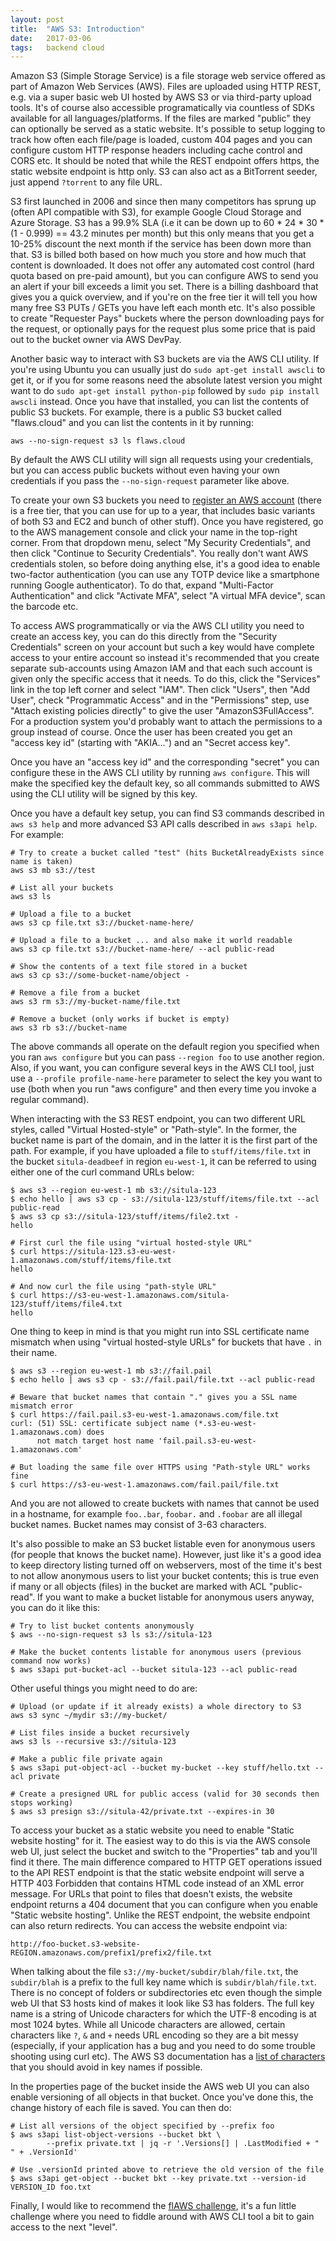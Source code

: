 ```yaml
---
layout: post
title:  "AWS S3: Introduction"
date:   2017-03-06
tags:   backend cloud
---
```


Amazon S3 (Simple Storage Service) is a file storage web service offered as part
of Amazon Web Services (AWS). Files are uploaded using HTTP REST, e.g. via a
super basic web UI hosted by AWS S3 or via third-party upload tools. It's of
course also accessible programatically via countless of SDKs available for all
languages/platforms. If the files are marked "public" they can optionally be
served as a static website. It's possible to setup logging to track how often
each file/page is loaded, custom 404 pages and you can configure custom HTTP
response headers including cache control and CORS etc. It should be noted that
while the REST endpoint offers https, the static website endpoint is http only.
S3 can also act as a BitTorrent seeder, just append ```?torrent``` to any file
URL.

S3 first launched in 2006 and since then many competitors has sprung up (often
API compatible with S3), for example Google Cloud Storage and Azure Storage. S3
has a 99.9% SLA (i.e it can be down up to 60 * 24 * 30 * (1 - 0.999) == 43.2
minutes per month) but this only means that you get a 10-25% discount the next
month if the service has been down more than that. S3 is billed both based on
how much you store and how much that content is downloaded. It does not offer
any automated cost control (hard quota based on pre-paid amount), but you can
configure AWS to send you an alert if your bill exceeds a limit you set. There
is a billing dashboard that gives you a quick overview, and if you're on the
free tier it will tell you how many free S3 PUTs / GETs you have left each month
etc. It's also possible to create "Requester Pays" buckets where the person
downloading pays for the request, or optionally pays for the request plus some
price that is paid out to the bucket owner via AWS DevPay.

Another basic way to interact with S3 buckets are via the AWS CLI utility. If
you're using Ubuntu you can usually just do ```sudo apt-get install awscli``` to
get it, or if you for some reasons need the absolute latest version you might
want to do ```sudo apt-get install python-pip``` followed by ```sudo pip install
awscli``` instead. Once you have that installed, you can list the contents of
public S3 buckets. For example, there is a public S3 bucket called "flaws.cloud"
and you can list the contents in it by running:

```
aws --no-sign-request s3 ls flaws.cloud
```

By default the AWS CLI utility will sign all requests using your credentials,
but you can access public buckets without even having your own credentials if
you pass the ```--no-sign-request``` parameter like above.

To create your own S3 buckets you need to [register an AWS
account](https://aws.amazon.com/) (there is a free tier, that you can use for up
to a year, that includes basic variants of both S3 and EC2 and bunch of other
stuff). Once you have registered, go to the AWS management console and click
your name in the top-right corner. From that dropdown menu, select "My Security
Credentials", and then click "Continue to Security Credentials". You really
don't want AWS credentials stolen, so before doing anything else, it's a good
idea to enable two-factor authentication (you can use any TOTP device like a
smartphone running Google authenticator). To do that, expand "Multi-Factor
Authentication" and click "Activate MFA", select "A virtual MFA device", scan
the barcode etc.

To access AWS programmatically or via the AWS CLI utility you need to create an
access key, you can do this directly from the "Security Credentials" screen on
your account but such a key would have complete access to your entire account so
instead it's recommended that you create separate sub-accounts using Amazon IAM
and that each such account is given only the specific access that it needs. To
do this, click the "Services" link in the top left corner and select "IAM". Then
click "Users", then "Add User", check "Programmatic Access" and in the
"Permissions" step, use "Attach existing policies directly" to give the user
"AmazonS3FullAccess". For a production system you'd probably want to attach the
permissions to a group instead of course. Once the user has been created you get
an "access key id" (starting with "AKIA...") and an "Secret access key".

Once you have an "access key id" and the corresponding "secret" you can
configure these in the AWS CLI utility by running ```aws configure```. This will
make the specified key the default key, so all commands submitted to AWS using
the CLI utility will be signed by this key.

Once you have a default key setup, you can find S3 commands described in ```aws
s3 help``` and more advanced S3 API calls described in ```aws s3api help```. For
example:

```shell
# Try to create a bucket called "test" (hits BucketAlreadyExists since name is taken)
aws s3 mb s3://test

# List all your buckets
aws s3 ls

# Upload a file to a bucket
aws s3 cp file.txt s3://bucket-name-here/

# Upload a file to a bucket ... and also make it world readable
aws s3 cp file.txt s3://bucket-name-here/ --acl public-read

# Show the contents of a text file stored in a bucket
aws s3 cp s3://some-bucket-name/object -

# Remove a file from a bucket
aws s3 rm s3://my-bucket-name/file.txt

# Remove a bucket (only works if bucket is empty)
aws s3 rb s3://bucket-name
```

The above commands all operate on the default region you specified when you ran
```aws configure``` but you can pass ```--region foo``` to use another region.
Also, if you want, you can configure several keys in the AWS CLI tool, just use
a ```--profile profile-name-here``` parameter to select the key you want to use
(both when you run "aws configure" and then every time you invoke a regular
command).

When interacting with the S3 REST endpoint, you can two different URL styles,
called "Virtual Hosted-style" or "Path-style". In the former, the bucket name is
part of the domain, and in the latter it is the first part of the path. For
example, if you have uploaded a file to ```stuff/items/file.txt``` in the bucket
```situla-deadbeef``` in region ```eu-west-1```, it can be referred to using
either one of the curl command URLs below:

```shell
$ aws s3 --region eu-west-1 mb s3://situla-123
$ echo hello | aws s3 cp - s3://situla-123/stuff/items/file.txt --acl public-read
$ aws s3 cp s3://situla-123/stuff/items/file2.txt -
hello

# First curl the file using "virtual hosted-style URL"
$ curl https://situla-123.s3-eu-west-1.amazonaws.com/stuff/items/file.txt
hello

# And now curl the file using "path-style URL"
$ curl https://s3-eu-west-1.amazonaws.com/situla-123/stuff/items/file4.txt
hello
```

One thing to keep in mind is that you might run into SSL certificate name
mismatch when using "virtual hosted-style URLs" for buckets that have ```.```
in their name.

```shell
$ aws s3 --region eu-west-1 mb s3://fail.pail
$ echo hello | aws s3 cp - s3://fail.pail/file.txt --acl public-read

# Beware that bucket names that contain "." gives you a SSL name mismatch error
$ curl https://fail.pail.s3-eu-west-1.amazonaws.com/file.txt
curl: (51) SSL: certificate subject name (*.s3-eu-west-1.amazonaws.com) does
      not match target host name 'fail.pail.s3-eu-west-1.amazonaws.com'

# But loading the same file over HTTPS using "Path-style URL" works fine
$ curl https://s3-eu-west-1.amazonaws.com/fail.pail/file.txt
```

And you are not allowed to create buckets with names that cannot be used in a
hostname, for example ```foo..bar```, ```foobar.``` and ```.foobar``` are all
illegal bucket names. Bucket names may consist of 3-63 characters.

It's also possible to make an S3 bucket listable even for anonymous users (for
people that knows the bucket name). However, just like it's a good idea to keep
directory listing turned off on webservers, most of the time it's best to not
allow anonymous users to list your bucket contents; this is true even if many or
all objects (files) in the bucket are marked with ACL "public-read". If you want
to make a bucket listable for anonymous users anyway, you can do it like this:

```shell
# Try to list bucket contents anonymously
$ aws --no-sign-request s3 ls s3://situla-123

# Make the bucket contents listable for anonymous users (previous command now works)
$ aws s3api put-bucket-acl --bucket situla-123 --acl public-read
```

Other useful things you might need to do are:

```shell
# Upload (or update if it already exists) a whole directory to S3
aws s3 sync ~/mydir s3://my-bucket/

# List files inside a bucket recursively
aws s3 ls --recursive s3://situla-123

# Make a public file private again
$ aws s3api put-object-acl --bucket my-bucket --key stuff/hello.txt --acl private

# Create a presigned URL for public access (valid for 30 seconds then stops working)
$ aws s3 presign s3://situla-42/private.txt --expires-in 30
```

To access your bucket as a static website you need to enable "Static website
hosting" for it. The easiest way to do this is via the AWS console web UI, just
select the bucket and switch to the "Properties" tab and you'll find it there.
The main difference compared to HTTP GET operations issued to the API REST
endpoint is that the static website endpoint will serve a HTTP 403 Forbidden
that contains HTML code instead of an XML error message. For URLs that point to
files that doesn't exists, the website endpoint returns a 404 document that you
can configure when you enable "Static website hosting". Unlike the REST
endpoint, the website endpoint can also return redirects. You can access the
website endpoint via:

```
http://foo-bucket.s3-website-REGION.amazonaws.com/prefix1/prefix2/file.txt
```

When talking about the file ```s3://my-bucket/subdir/blah/file.txt```, the
```subdir/blah``` is a prefix to the full key name which is
```subdir/blah/file.txt```. There is no concept of folders or subdirectories etc
even though the simple web UI that S3 hosts kind of makes it look like S3 has
folders. The full key name is a string of Unicode characters for which the UTF-8
encoding is at most 1024 bytes. While all Unicode characters are allowed,
certain characters like ```?```, ```&``` and ```+``` needs URL encoding so they
are a bit messy (especially, if your application has a bug and you need to do
some trouble shooting using curl etc). The AWS S3 documentation has a [list of
characters](https://docs.aws.amazon.com/AmazonS3/latest/dev/UsingMetadata.html#object-keys)
that you should avoid in key names if possible.

In the properties page of the bucket inside the AWS web UI you can also enable
versioning of all objects in that bucket. Once you've done this, the change
history of each file is saved. You can then do:

```shell
# List all versions of the object specified by --prefix foo
$ aws s3api list-object-versions --bucket bkt \
        --prefix private.txt | jq -r '.Versions[] | .LastModified + " " + .VersionId'

# Use .versionId printed above to retrieve the old version of the file
$ aws s3api get-object --bucket bkt --key private.txt --version-id VERSION_ID foo.txt
```

Finally, I would like to recommend the [flAWS challenge](http://flaws.cloud/),
it's a fun little challenge where you need to fiddle around with AWS CLI tool a
bit to gain access to the next "level".
